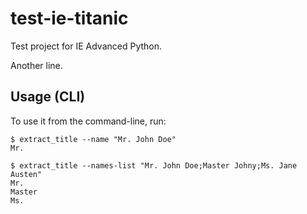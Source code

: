 # test-ie-titanic

Test project for IE Advanced Python.

Another line.

## Usage (CLI)

To use it from the command-line, run:

```
$ extract_title --name "Mr. John Doe"
Mr.
```

```
$ extract_title --names-list "Mr. John Doe;Master Johny;Ms. Jane Austen"
Mr.
Master
Ms.
```
